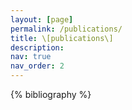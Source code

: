 ```yaml
---
layout: [page]
permalink: /publications/
title: \[publications\]
description:
nav: true
nav_order: 2
---
```


<!-- _pages/publications.md -->
<div class="publications">

{% bibliography %}

</div>
